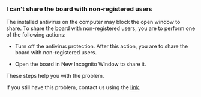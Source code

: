### **I can’t share the board with non-registered users**

The installed antivirus on the computer may block the open window to share.
To share the board with non-registered users, you are to perform one of the following actions:

- Turn off the antivirus protection. After this action, you are to share the board with non-registered users.

- Open the board in New Incognito Window to share it.

These steps help you with the problem.

If you still have this problem, contact us using the [link](https://help.miro.com/hc/en-us/requests/new?referer=community).
